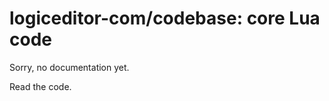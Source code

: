 logiceditor-com/codebase: core Lua code
=======================================

Sorry, no documentation yet.

Read the code.
